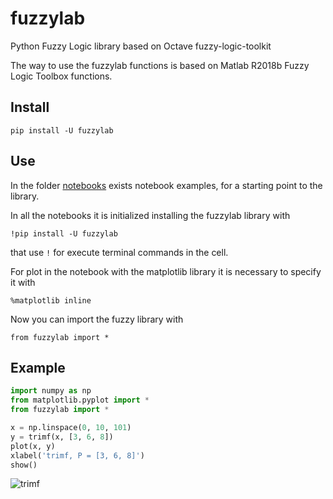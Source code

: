 # fuzzylab
Python Fuzzy Logic library based on Octave fuzzy-logic-toolkit

The way to use the fuzzylab functions is based on Matlab R2018b Fuzzy Logic Toolbox functions.

## Install

```
pip install -U fuzzylab
```

## Use

In the folder [notebooks](https://github.com/ITTcs/fuzzylab/tree/master/notebooks) exists notebook examples, for a starting point to the library.

In all the notebooks it is initialized installing the fuzzylab library with 

```
!pip install -U fuzzylab
```

that use `!` for execute terminal commands in the cell.

For plot in the notebook with the matplotlib library it is necessary to specify it with

```
%matplotlib inline
```

Now you can import the fuzzy library with

```
from fuzzylab import *
```

## Example

```python
import numpy as np
from matplotlib.pyplot import *
from fuzzylab import *

x = np.linspace(0, 10, 101)
y = trimf(x, [3, 6, 8])
plot(x, y)
xlabel('trimf, P = [3, 6, 8]')
show()
```

![trimf](https://raw.githubusercontent.com/ITTcs/fuzzylab/master/images/trimf.png)
